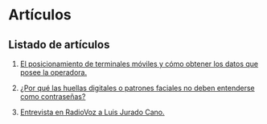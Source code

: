 # Artículos
## Listado de artículos


1. [El posicionamiento de terminales móviles y cómo obtener los datos que posee la operadora.](https://perseusyrcabogados.com/blog/El-posicionamiento-de-terminales-El-posicionamiento-de-terminales-móviles-y-cómo-obtener-los-datos-que-posee-la-operadora.html "El posicionamiento de terminales móviles y cómo obtener los datos que posee la operadora.")

2. [¿Por qué las huellas digitales o patrones faciales no deben entenderse como contraseñas?](https://perseusyrcabogados.com/blog/Por-que-las-huellas-digitales-o-patrones-faciales-no-deben-entenderse-como-contrasenas.html "¿Por qué las huellas digitales o patrones faciales no deben entenderse como contraseñas?")

3. [Entrevista en RadioVoz a Luis Jurado Cano.](https://perseusyrcabogados.com/blog/Entrevista-en-RadioVoz-a-Luis-Jurado-Cano.html "Entrevista en RadioVoz a Luis Jurado Cano.")
